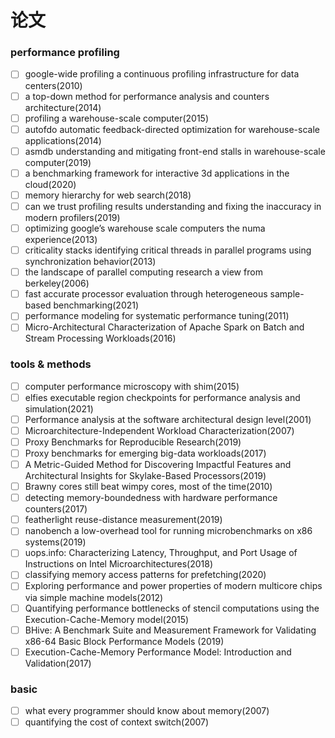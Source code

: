 # 论文

### performance profiling
+ [ ] google-wide profiling a continuous profiling infrastructure for data centers(2010)
+ [ ] a top-down method for performance analysis and counters architecture(2014)
+ [ ] profiling a warehouse-scale computer(2015)
+ [ ] autofdo automatic feedback-directed optimization for warehouse-scale applications(2014)
+ [ ] asmdb understanding and mitigating front-end stalls in warehouse-scale computer(2019)
+ [ ] a benchmarking framework for interactive 3d applications in the cloud(2020)
+ [ ] memory hierarchy for web search(2018)
+ [ ] can we trust profiling results understanding and fixing the inaccuracy in modern profilers(2019)
+ [ ] optimizing google’s warehouse scale computers the numa experience(2013)
+ [ ] criticality stacks identifying critical threads in parallel programs using synchronization behavior(2013)
+ [ ] the landscape of parallel computing research a view from berkeley(2006)
+ [ ] fast accurate processor evaluation through heterogeneous sample-based benchmarking(2021)
+ [ ] performance modeling for systematic performance tuning(2011)
+ [ ] Micro-Architectural Characterization of Apache Spark on Batch and Stream
Processing Workloads(2016)

### tools & methods
+ [ ] computer performance microscopy with shim(2015)
+ [ ] elfies executable region checkpoints for performance analysis and simulation(2021)
+ [ ] Performance analysis at the software architectural design level(2001)
+ [ ] Microarchitecture-Independent Workload Characterization(2007)
+ [ ] Proxy Benchmarks for Reproducible Research(2019)
+ [ ] Proxy benchmarks for emerging big-data workloads(2017)
+ [ ] A Metric-Guided Method for Discovering Impactful Features and Architectural Insights for Skylake-Based Processors(2019)
+ [ ] Brawny cores still beat wimpy cores, most of the time(2010)
+ [ ] detecting memory-boundedness with hardware performance counters(2017)
+ [ ] featherlight reuse-distance measurement(2019)
+ [ ] nanobench a low-overhead tool for running microbenchmarks on x86 systems(2019)
+ [ ] uops.info: Characterizing Latency, Throughput, and Port Usage of Instructions on Intel Microarchitectures(2018)
+ [ ] classifying memory access patterns for prefetching(2020)
+ [ ] Exploring performance and power properties of modern multicore chips via simple machine models(2012)
+ [ ] Quantifying performance bottlenecks of stencil computations using the Execution-Cache-Memory model(2015)
+ [ ] BHive: A Benchmark Suite and Measurement Framework for Validating x86-64 Basic Block Performance Models
(2019)
+ [ ] Execution-Cache-Memory Performance Model: Introduction and Validation(2017)

### basic
+ [ ] what every programmer should know about memory(2007)
+ [ ] quantifying the cost of context switch(2007)